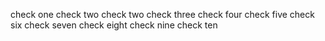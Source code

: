 check one
check two
check two
check three
check four
check five
check six
check seven
check eight
check nine
check ten